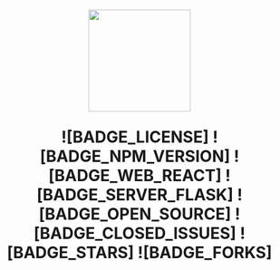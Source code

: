 <h1 align=center>
  <img height="180em" src="https://github.com/IcaroM-CdC/Password-generator/blob/master/web/src/assets/Bitwarden.png" 
</h1>

<div align="center">

  ![BADGE_LICENSE] ![BADGE_NPM_VERSION] ![BADGE_WEB_REACT] ![BADGE_SERVER_FLASK] ![BADGE_OPEN_SOURCE] ![BADGE_CLOSED_ISSUES] ![BADGE_STARS] ![BADGE_FORKS]

</div>
